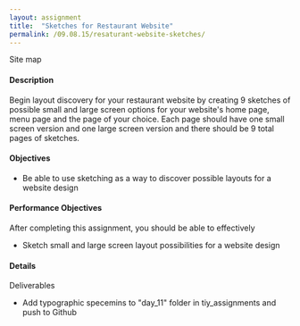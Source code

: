 ```yaml
---
layout: assignment
title:  "Sketches for Restaurant Website"
permalink: /09.08.15/resaturant-website-sketches/
---
```

Site map

#### Description
Begin layout discovery for your restaurant website by creating 9 sketches of possible small and large screen options for your website's home page, menu page and the page of your choice.  Each page should have one small screen version and one large screen version and there should be 9 total pages of sketches.

#### Objectives
- Be able to use sketching as a way to discover possible layouts for a website design

#### Performance Objectives
After completing this assignment, you should be able to effectively
- Sketch small and large screen layout possibilities for a website design

#### Details
Deliverables
- Add typographic specemins to "day_11" folder in tiy\_assignments and push to Github
